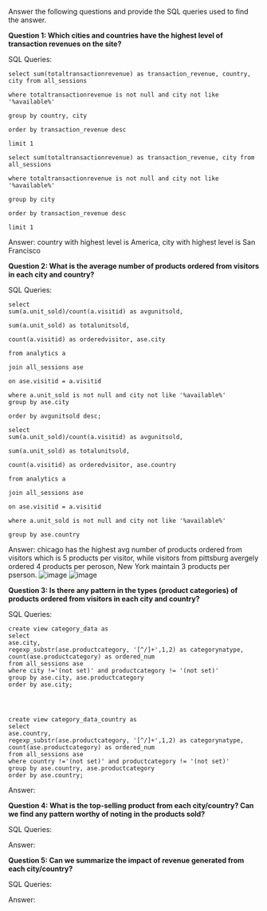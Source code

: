 Answer the following questions and provide the SQL queries used to find the answer.

    
**Question 1: Which cities and countries have the highest level of transaction revenues on the site?**


SQL Queries:

    select sum(totaltransactionrevenue) as transaction_revenue, country, city from all_sessions

    where totaltransactionrevenue is not null and city not like '%available%' 

    group by country, city

    order by transaction_revenue desc

    limit 1

    select sum(totaltransactionrevenue) as transaction_revenue, city from all_sessions

    where totaltransactionrevenue is not null and city not like '%available%'

    group by city

    order by transaction_revenue desc

    limit 1


Answer: country with highest level is America, city with highest level is San Francisco




**Question 2: What is the average number of products ordered from visitors in each city and country?**


SQL Queries:

    select 
    sum(a.unit_sold)/count(a.visitid) as avgunitsold, 
    
    sum(a.unit_sold) as totalunitsold, 
    
    count(a.visitid) as orderedvisitor, ase.city
    
    from analytics a 

    join all_sessions ase

    on ase.visitid = a.visitid

    where a.unit_sold is not null and city not like '%available%'
    group by ase.city

    order by avgunitsold desc;

    select 
    sum(a.unit_sold)/count(a.visitid) as avgunitsold,
    
    sum(a.unit_sold) as totalunitsold, 
    
    count(a.visitid) as orderedvisitor, ase.country
    
    from analytics a 

    join all_sessions ase

    on ase.visitid = a.visitid

    where a.unit_sold is not null and city not like '%available%'

    group by ase.country

Answer: chicago has the highest avg number of products ordered from visitors which is 5 products per visitor, while visitors from pittsburg avergely ordered 4 products per peroson, New York maintain 3 products per pserson.
 ![image](https://github.com/maybester/transforming-analyzing-data-in-SQL/assets/73912419/1f58b8b2-f0c9-47f1-bcd8-1750e71b98e4)
 ![image](https://github.com/maybester/transforming-analyzing-data-in-SQL/assets/73912419/70266098-5b22-4392-bf8e-ebf10fc19ea2)







**Question 3: Is there any pattern in the types (product categories) of products ordered from visitors in each city and country?**


SQL Queries:

    create view category_data as 
    select 
	ase.city, 
	regexp_substr(ase.productcategory, '[^/]+',1,2) as categorynatype,
	count(ase.productcategory) as ordered_num	
	from all_sessions ase
	where city !='(not set)' and productcategory != '(not set)'
	group by ase.city, ase.productcategory
	order by ase.city;
    
    
    
    
    create view category_data_country as 
    select 
	ase.country, 
	regexp_substr(ase.productcategory, '[^/]+',1,2) as categorynatype,
	count(ase.productcategory) as ordered_num	
	from all_sessions ase
	where country !='(not set)' and productcategory != '(not set)'
	group by ase.country, ase.productcategory
	order by ase.country;



Answer:





**Question 4: What is the top-selling product from each city/country? Can we find any pattern worthy of noting in the products sold?**


SQL Queries:



Answer:





**Question 5: Can we summarize the impact of revenue generated from each city/country?**

SQL Queries:



Answer:







